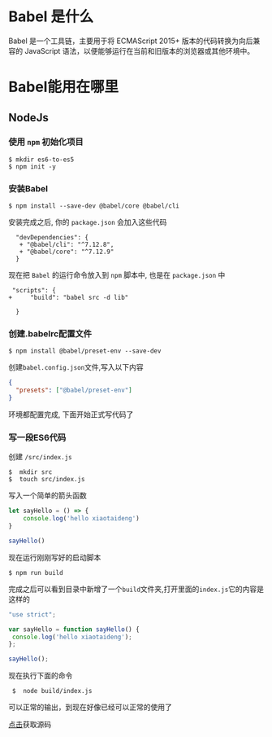 
# Babel 是什么

Babel 是一个工具链，主要用于将 ECMAScript 2015+ 版本的代码转换为向后兼容的 JavaScript 语法，以便能够运行在当前和旧版本的浏览器或其他环境中。

# Babel能用在哪里

## NodeJs

###  使用 `npm` 初始化项目
  ```shell script
$ mkdir es6-to-es5
$ npm init -y

```
   
### 安装Babel
 ```shell script
$ npm install --save-dev @babel/core @babel/cli
```

   安装完成之后, 你的 `package.json` 会加入这些代码
   

```json5
  "devDependencies": {
   + "@babel/cli": "^7.12.8",
   + "@babel/core": "^7.12.9"
  }
```

 现在把 `Babel` 的运行命令放入到 `npm` 脚本中, 也是在 `package.json` 中
 

```json5
 "scripts": {
+     "build": "babel src -d lib"

  }
```

### 创建.babelrc配置文件

```shell script
$ npm install @babel/preset-env --save-dev

```
创建`babel.config.json`文件,写入以下内容
```json
{
  "presets": ["@babel/preset-env"]
}
```

环境都配置完成, 下面开始正式写代码了

### 写一段ES6代码

 创建 `/src/index.js`

 ```shell script
$  mkdir src
$  touch src/index.js

```
写入一个简单的箭头函数
```javascript
let sayHello = () => {
    console.log('hello xiaotaideng')
}

sayHello()

```

现在运行刚刚写好的启动脚本

```shell script
$ npm run build

```
 完成之后可以看到目录中新增了一个`build`文件夹,打开里面的`index.js`它的内容是这样的
 
 ```javascript
"use strict";

var sayHello = function sayHello() {
  console.log('hello xiaotaideng');
};

sayHello();
```

现在执行下面的命令

```shell
 $  node build/index.js
```

 可以正常的输出，到现在好像已经可以正常的使用了
 
[点击](https://github.com/lizeze/es6-to-es5)获取源码 

 